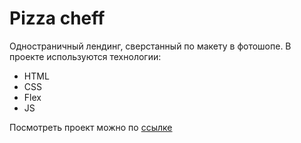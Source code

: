 # Pizza cheff

Одностраничный лендинг, сверстанный по макету в фотошопе. 
В проекте используются технологии: 

* HTML
* CSS
* Flex
* JS

Посмотреть проект можно по [ссылке](https://akvela.github.io/pizza-cheff)